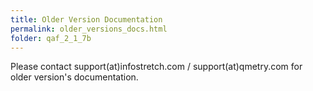 ```yaml
---
title: Older Version Documentation
permalink: older_versions_docs.html
folder: qaf_2_1_7b
---
```


Please contact support(at)infostretch.com / support(at)qmetry.com for older version's documentation.
